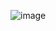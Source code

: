 ![image](https://user-images.githubusercontent.com/96412405/230285962-fdba8274-e1ea-4c52-85ed-ba44eb49b774.png)
